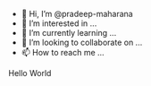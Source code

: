 - 👋 Hi, I’m @pradeep-maharana
- 👀 I’m interested in ...
- 🌱 I’m currently learning ...
- 💞️ I’m looking to collaborate on ...
- 📫 How to reach me ...

Hello World

<!---
pradeep-maharana/pradeep-maharana is a ✨ special ✨ repository because its `README.md` (this file) appears on your GitHub profile.
You can click the Preview link to take a look at your changes.
--->
